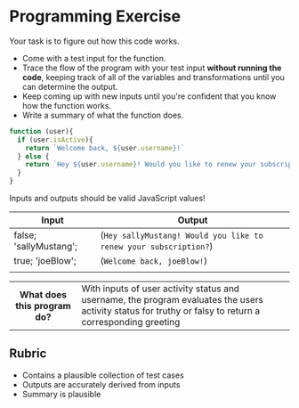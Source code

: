# Programming Exercise

Your task is to figure out how this code works.

* Come with a test input for the function.
* Trace the flow of the program with your test input **without running the code**, keeping track of all of the variables and transformations until you can determine the output.
* Keep coming up with new inputs until you're confident that you know how the function works.
* Write a summary of what the function does.

```js
function (user){
  if (user.isActive){
    return `Welcome back, ${user.username}!`
  } else {
    return `Hey ${user.username}! Would you like to renew your subscription?`
  }
}
```

Inputs and outputs should be valid JavaScript values!

| Input | Output |
| ----- | ------ |
|false; 'sallyMustang';| (`Hey sallyMustang! Would you like to renew your subscription?`)       |
|true; 'joeBlow';|(`Welcome back, joeBlow!`)        |
|       |        | 

<table>
  <tr>
    <th>What does this program do?</th>
    <td>With inputs of user activity status and username, the program evaluates the users activity status for truthy or falsy to return a corresponding greeting</td>
  </tr>
</table>

## Rubric

* Contains a plausible collection of test cases
* Outputs are accurately derived from inputs
* Summary is plausible
